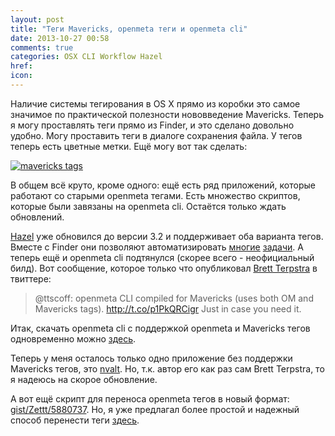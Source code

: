 ```yaml
---
layout: post
title: "Теги Mavericks, openmeta теги и openmeta cli"
date: 2013-10-27 00:58
comments: true
categories: OSX CLI Workflow Hazel
href: 
icon: 
---
```

Наличие системы тегирования в OS X прямо из коробки это самое значимое по практической полезности нововведение Mavericks. Теперь я могу проставлять теги прямо из Finder, и это сделано довольно удобно. Могу проставить теги в диалоге сохранения файла. У тегов теперь есть цветные метки. Ещё могу вот так сделать:

<a class="screenshot" href="https://www.monosnap.com/image/FnpXPhqvwKDkllbvHj75AAY0q.png" rel="screenshot" title=""><img src="https://www.monosnap.com/image/FnpXPhqvwKDkllbvHj75AAY0q.png" alt="mavericks tags" /></a>

В общем всё круто, кроме одного: ещё есть ряд приложений, которые работают со старыми openmeta тегами. Есть множество скриптов, которые были завязаны на openmeta cli. Остаётся только ждать обновлений.

[Hazel](/blog/2013/10/18/hazel-vs-automator/) уже обновился до версии 3.2 и поддерживает оба варианта тегов. Вместе с Finder они позволяют автоматизировать [многие](/blog/2013/10/22/hazel-jekyll-automation/) [задачи](/blog/2013/10/18/hazel-clean-desktop/). А теперь ещё и openmeta cli подтянулся (скорее всего - неофициальный билд). Вот сообщение, которое только что опубликовал [Brett Terpstra](http://brettterpstra.com) в твиттере:

> @ttscoff: openmeta CLI compiled for Mavericks (uses both OM and Mavericks tags). http://t.co/p1PkQRCigr Just in case you need it.

Итак, скачать openmeta cli с поддержкой openmeta и Mavericks тегов одновременно можно [здесь](http://ckyp.us/8HPT).

Теперь у меня осталось только одно приложение без поддержки Mavericks тегов, это [nvalt](http://brettterpstra.com/projects/nvalt/). Но, т.к. автор его как раз сам Brett Terpstra, то я надеюсь на скорое обновление.

А вот ещё скрипт для переноса openmeta тегов в новый формат: [gist/Zettt/5880737](https://gist.github.com/Zettt/5880737). Но, я уже предлагал более простой и надежный способ перенести теги [здесь](http://paul.elms.pro/blog/2013/10/23/mavericks-tags/).